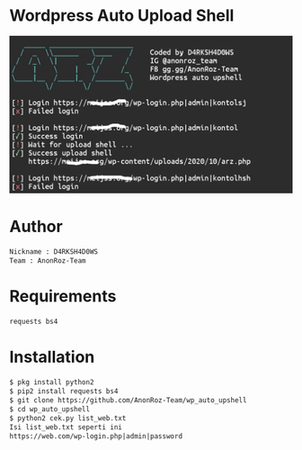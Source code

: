 # Wordpress Auto Upload Shell
![NGEHEK](https://raw.githubusercontent.com/AnonRoz-Team/wp_auto_upshell/main/IMG_20201012_175906.jpg?raw=true)
# Author
```
Nickname : D4RKSH4D0WS
Team : AnonRoz-Team
```

# Requirements
```
requests bs4
```

# Installation
```
$ pkg install python2
$ pip2 install requests bs4
$ git clone https://github.com/AnonRoz-Team/wp_auto_upshell
$ cd wp_auto_upshell
$ python2 cek.py list_web.txt
Isi list_web.txt seperti ini 
https://web.com/wp-login.php|admin|password
```
